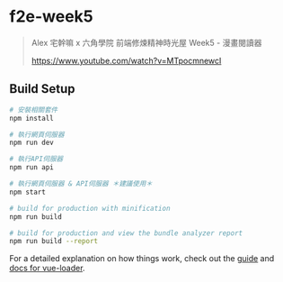 # f2e-week5

> Alex 宅幹嘛 x 六角學院 前端修煉精神時光屋 Week5 - 漫畫閱讀器
>
> https://www.youtube.com/watch?v=MTpocmnewcI

## Build Setup

```bash
# 安裝相關套件
npm install

# 執行網頁伺服器
npm run dev

# 執行API伺服器
npm run api

# 執行網頁伺服器 & API伺服器 ＊建議使用＊
npm start

# build for production with minification
npm run build

# build for production and view the bundle analyzer report
npm run build --report
```

For a detailed explanation on how things work, check out the [guide](http://vuejs-templates.github.io/webpack/) and [docs for vue-loader](http://vuejs.github.io/vue-loader).
